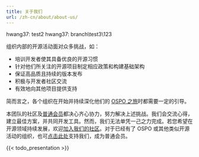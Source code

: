 ```yaml
---
title: 关于我们
url: /zh-cn/about/about-us/
---
```


hwang37: test2
hwang37: branch\test3\123

组织内部的开源活动面对众多挑战，如：

* 培训开发者使其具备优良的开源习惯
* 针对他们所关注的开源项目制定相应政策和构建基础架构
* 保证高品质且持续的版本发布
* 积极与开发者社区交流
* 有效地向其他项目提供支持

简而言之，各个组织在开始并持续深化他们的 [OSPO 之旅](https://linuxfoundation.org/wp-content/uploads/LFResearch_OSPO_Report.pdf)时都需要一定的引导。

本团队的社区及[普通会员](../members)都决心齐心协力，努力解决上述挑战。我们会交流心得，建立最佳方案，并共同开发工具。然而，我们无法单凭一己之力完成。若您希望在开源领域持续发展，欢迎[加入我们的社区](../community)。对于已经有了 OSPO 或其他类似开源活动的组织，也可[点击此处](../../join)支持我们，成为普通会员。

{{< todo_presentation >}}

